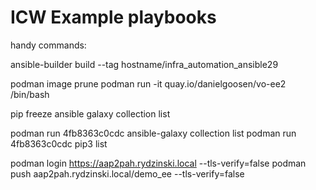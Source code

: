 # ICW Example playbooks

handy commands:

ansible-builder build --tag hostname/infra_automation_ansible29

podman image prune
podman run -it quay.io/danielgoosen/vo-ee2 /bin/bash

pip freeze
ansible galaxy collection list

podman run 4fb8363c0cdc ansible-galaxy collection list
podman run 4fb8363c0cdc pip3 list

podman login https://aap2pah.rydzinski.local --tls-verify=false
podman push aap2pah.rydzinski.local/demo_ee --tls-verify=false

